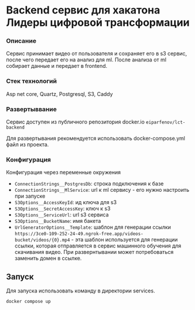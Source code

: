 # Backend сервис для хакатона Лидеры цифровой трансформации

### Описание
Сервис принимает видео от пользователя и сохраняет его в s3 сервис, после чего передает его на анализ для ml. 
После анализа от ml собирает данные и передает в frontend. 

### Стек технологий
Asp net core, Quartz, Postgresql, S3, Caddy

### Развертыввание
Сервис доступен из публичного репозитория docker.io `eiparfenov/lct-backend`

Для развертывания рекомендуется использовать docker-compose.yml файл из проекта.

### Конфигурация
Конфигурация через переменные окружения
* `ConnectionStrings__PostgresDb`: строка подключения к базе
* `ConnectionStrings__MlService`: url к ml сервису - его нужно настроить при запуске
* `S3Options__AccessKeyId`: ид ключа для s3
* `S3Options__SecretAccessKey`: ключ к s3
* `S3Options__ServiceUrl`: url s3 сервиса
* `S3Options__BucketName`: имя бакета
* `UrlGeneratorOptions__Template`: шаблон для генерации ссылки `https://3ce0-109-252-24-49.ngrok-free.app/videos-bucket/videos/{0}.mp4` - эта шаблон используется для генерации ссылки, которая отправляется в сервис машинного обучения для скачивания видео. При развернтывании может потребоваться заменить домен в ссылке.

## Запуск
Для запуска использовать команду в директории services.
```bash
docker compose up
```
